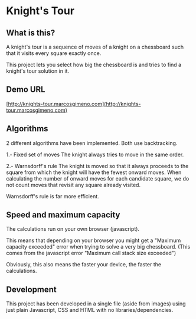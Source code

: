 # Knight's Tour

## What is this?

A knight's tour is a sequence of moves of a knight on a chessboard such that it visits every square exactly once.

This project lets you select how big the chessboard is and tries to find a knight's tour solution in it.

## Demo URL

[http://knights-tour.marcosgimeno.com](http://knights-tour.marcosgimeno.com)

## Algorithms

2 different algorithms have been implemented. Both use backtracking. 

1.- Fixed set of moves
The knight always tries to move in the same order. 

2.- Warnsdorff's rule
The knight is moved so that it always proceeds to the square from which the knight will have the fewest onward moves. 
When calculating the number of onward moves for each candidate square, we do not count moves that revisit any square already visited.

Warnsdorff's rule is far more efficient.

## Speed and maximum capacity

The calculations run on your own browser (javascript). 

This means that depending on your browser you might get a "Maximum capacity exceeded" error when trying to solve a very big chessboard.  (This comes from the javascript error "Maximum call stack size exceeded")

Obviously, this also means the faster your device, the faster the calculations.

## Development

This project has been developed in a single file (aside from images) using just plain Javascript, CSS and HTML with no libraries/dependencies.
